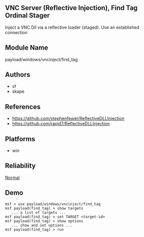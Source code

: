 ## VNC Server (Reflective Injection), Find Tag Ordinal Stager

Inject a VNC Dll via a reflective loader (staged). Use an 
established connection


## Module Name
payload/windows/vncinject/find_tag

## Authors
* sf
* skape


## References
* https://github.com/stephenfewer/ReflectiveDLLInjection
* https://github.com/rapid7/ReflectiveDLLInjection




## Platforms
* win

## Reliability
[Normal](https://github.com/rapid7/metasploit-framework/wiki/Exploit-Ranking)

## Demo

```
msf > use payload/windows/vncinject/find_tag
msf payload(find_tag) > show targets
   ... a list of targets ...
msf payload(find_tag) > set TARGET <target-id>
msf payload(find_tag) > show options
   ... show and set options ...
msf payload(find_tag) > run
```
    
    